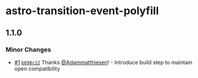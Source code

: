 # astro-transition-event-polyfill

## 1.1.0

### Minor Changes

- [#1](https://github.com/louisescher/astro-transition-event-polyfill/pull/1) [`b698c12`](https://github.com/louisescher/astro-transition-event-polyfill/commit/b698c120ba1796fe05ba014529f689d288d9eddc) Thanks [@Adammatthiesen](https://github.com/Adammatthiesen)! - Introduce build step to maintain open compatibility
